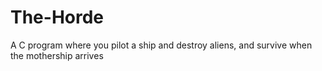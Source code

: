 # The-Horde
A C program where you pilot a ship and destroy aliens, and survive when the mothership arrives

